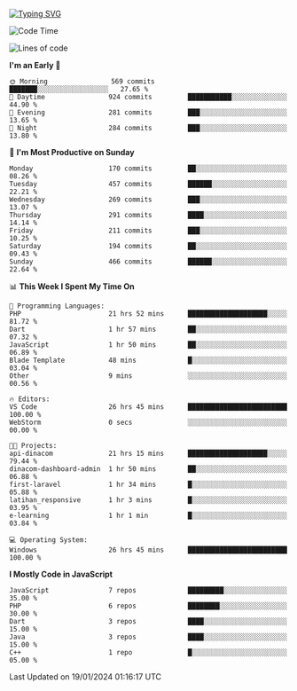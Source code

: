 [![Typing SVG](https://readme-typing-svg.demolab.com?font=Fira+Code&pause=1000&color=F7F7F7&random=false&width=435&lines=Hi+%F0%9F%91%8B%2C+I'm+Rafiu+Sidqi;Junior+Backend+Developer)](https://git.io/typing-svg)
<!--START_SECTION:waka-->
![Code Time](http://img.shields.io/badge/Code%20Time-97%20hrs%207%20mins-blue)

![Lines of code](https://img.shields.io/badge/From%20Hello%20World%20I%27ve%20Written-599.7%20thousand%20lines%20of%20code-blue)

**I'm an Early 🐤** 

```text
🌞 Morning                569 commits         ███████░░░░░░░░░░░░░░░░░░   27.65 % 
🌆 Daytime                924 commits         ███████████░░░░░░░░░░░░░░   44.90 % 
🌃 Evening                281 commits         ███░░░░░░░░░░░░░░░░░░░░░░   13.65 % 
🌙 Night                  284 commits         ███░░░░░░░░░░░░░░░░░░░░░░   13.80 % 
```
📅 **I'm Most Productive on Sunday** 

```text
Monday                   170 commits         ██░░░░░░░░░░░░░░░░░░░░░░░   08.26 % 
Tuesday                  457 commits         ██████░░░░░░░░░░░░░░░░░░░   22.21 % 
Wednesday                269 commits         ███░░░░░░░░░░░░░░░░░░░░░░   13.07 % 
Thursday                 291 commits         ████░░░░░░░░░░░░░░░░░░░░░   14.14 % 
Friday                   211 commits         ███░░░░░░░░░░░░░░░░░░░░░░   10.25 % 
Saturday                 194 commits         ██░░░░░░░░░░░░░░░░░░░░░░░   09.43 % 
Sunday                   466 commits         ██████░░░░░░░░░░░░░░░░░░░   22.64 % 
```


📊 **This Week I Spent My Time On** 

```text
💬 Programming Languages: 
PHP                      21 hrs 52 mins      ████████████████████░░░░░   81.72 % 
Dart                     1 hr 57 mins        ██░░░░░░░░░░░░░░░░░░░░░░░   07.32 % 
JavaScript               1 hr 50 mins        ██░░░░░░░░░░░░░░░░░░░░░░░   06.89 % 
Blade Template           48 mins             █░░░░░░░░░░░░░░░░░░░░░░░░   03.04 % 
Other                    9 mins              ░░░░░░░░░░░░░░░░░░░░░░░░░   00.56 % 

🔥 Editors: 
VS Code                  26 hrs 45 mins      █████████████████████████   100.00 % 
WebStorm                 0 secs              ░░░░░░░░░░░░░░░░░░░░░░░░░   00.00 % 

🐱‍💻 Projects: 
api-dinacom              21 hrs 15 mins      ████████████████████░░░░░   79.44 % 
dinacom-dashboard-admin  1 hr 50 mins        ██░░░░░░░░░░░░░░░░░░░░░░░   06.88 % 
first-laravel            1 hr 34 mins        █░░░░░░░░░░░░░░░░░░░░░░░░   05.88 % 
latihan_responsive       1 hr 3 mins         █░░░░░░░░░░░░░░░░░░░░░░░░   03.95 % 
e-learning               1 hr 1 min          █░░░░░░░░░░░░░░░░░░░░░░░░   03.84 % 

💻 Operating System: 
Windows                  26 hrs 45 mins      █████████████████████████   100.00 % 
```

**I Mostly Code in JavaScript** 

```text
JavaScript               7 repos             █████████░░░░░░░░░░░░░░░░   35.00 % 
PHP                      6 repos             ████████░░░░░░░░░░░░░░░░░   30.00 % 
Dart                     3 repos             ████░░░░░░░░░░░░░░░░░░░░░   15.00 % 
Java                     3 repos             ████░░░░░░░░░░░░░░░░░░░░░   15.00 % 
C++                      1 repo              █░░░░░░░░░░░░░░░░░░░░░░░░   05.00 % 
```




 Last Updated on 19/01/2024 01:16:17 UTC
<!--END_SECTION:waka-->
